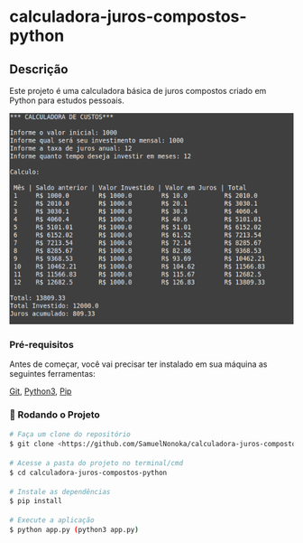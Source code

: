 # calculadora-juros-compostos-python

## Descrição
Este projeto é uma calculadora básica de juros compostos criado em Python para estudos pessoais.

![Calculadora de juros compostos](juros.png)

### Pré-requisitos
Antes de começar, você vai precisar ter instalado em sua máquina as seguintes ferramentas:

[Git](https://git-scm.com), [Python3](https://www.python.org/), [Pip](https://pip.pypa.io/en/stable/installation/)

### 🎲 Rodando o Projeto

```bash
# Faça um clone do repositório
$ git clone <https://github.com/SamuelNonoka/calculadora-juros-compostos-python.git>

# Acesse a pasta do projeto no terminal/cmd
$ cd calculadora-juros-compostos-python

# Instale as dependências
$ pip install

# Execute a aplicação
$ python app.py (python3 app.py)